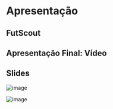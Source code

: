 # Apresentação
## FutScout
## Apresentação Final: Vídeo



## Slides

![image](https://github.com/ICEI-PUC-Minas-PMV-ADS/pmv-ads-2023-2-e2-proj-int-t1-time2-futebol/assets/126628545/7679b73a-8e62-4c4a-b804-f7369d6fcde3)

![image](https://github.com/ICEI-PUC-Minas-PMV-ADS/pmv-ads-2023-2-e2-proj-int-t1-time2-futebol/assets/126628545/7728a2c3-620c-4a2f-991f-178277a943d1)


